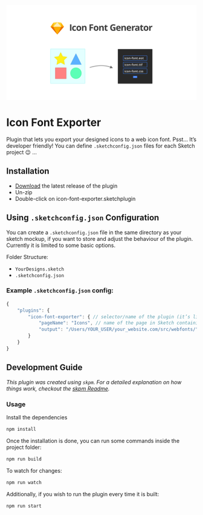 ![Teaser Image](./readme/teaser.png)

# Icon Font Exporter

Plugin that lets you export your designed icons to a web icon font. 
Psst… It’s developer friendly! You can define `.sketchconfig.json` files for each Sketch project 😉 …  

## Installation

- [Download](../../releases/latest/download/icon-font-exporter.sketchplugin.zip) the latest release of the plugin
- Un-zip
- Double-click on icon-font-exporter.sketchplugin

## Using `.sketchconfig.json` Configuration

You can create a `.sketchconfig.json` file in the same directory as your sketch mockup, if you want to store and adjust the behaviour of the plugin. Currently it is limited to some basic options.

Folder Structure:
- `YourDesigns.sketch`
- `.sketchconfig.json`

### Example `.sketchconfig.json` config:

```js
{
    "plugins": {
        "icon-font-exporter": { // selector/name of the plugin (it’s like a namespaces
            "pageName": "Icons", // name of the page in Sketch containing your icon artboards
            "output": "/Users/YOUR_USER/your_website.com/src/webfonts/" // Output folder (example)
        }
    }
}
```

## Development Guide

_This plugin was created using `skpm`. For a detailed explanation on how things work, checkout the [skpm Readme](https://github.com/skpm/skpm/blob/master/README.md)._

### Usage

Install the dependencies

```bash
npm install
```

Once the installation is done, you can run some commands inside the project folder:

```bash
npm run build
```

To watch for changes:

```bash
npm run watch
```

Additionally, if you wish to run the plugin every time it is built:

```bash
npm run start
```
